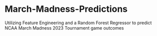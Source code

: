 # March-Madness-Predictions
Utilizing Feature Engineering and a Random Forest Regressor to predict NCAA March Madness 2023 Tournament game outcomes

